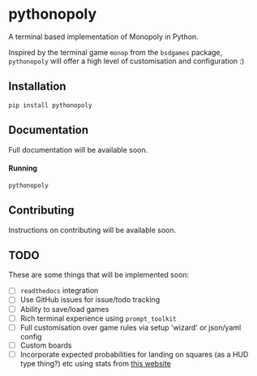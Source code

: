 # pythonopoly
A terminal based implementation of Monopoly in Python.

Inspired by the terminal game `monop` from the `bsdgames` package, `pythonopoly` will offer a high level of customisation and configuration :)


## Installation
```
pip install pythonopoly
```


## Documentation
Full documentation will be available soon.

#### Running
```
pythonopoly
```


## Contributing
Instructions on contributing will be available soon.


## TODO
These are some things that will be implemented soon:
- [ ] `readthedocs` integration
- [ ] Use GitHub issues for issue/todo tracking
- [ ] Ability to save/load games
- [ ] Rich terminal experience using `prompt_toolkit`
- [ ] Full customisation over game rules via setup 'wizard' or json/yaml config
- [ ] Custom boards
- [ ] Incorporate expected probabilities for landing on squares (as a HUD type thing?) etc using stats from [this website](http://www.tkcs-collins.com/truman/monopoly/monopoly.shtml)
